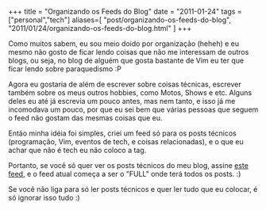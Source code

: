 +++
title = "Organizando os Feeds do Blog"
date = "2011-01-24"
tags = ["personal","tech"]
aliases=[
  "post/organizando-os-feeds-do-blog",
  "2011/01/24/organizando-os-feeds-do-blog.html"
]
+++

Como muitos sabem, eu sou meio doido por organização (heheh) e eu
mesmo não gosto de ficar lendo coisas que não me interessam de outros
blogs, ou seja, no blog de alguém que gosta bastante de Vim eu ter que
ficar lendo sobre paraquedismo :P

Agora eu gostaria de além de escrever sobre coisas técnicas, escrever
também sobre os meus outros hobbies, como Motos, Shows e etc.  Alguns
deles eu até já escrevia um pouco antes, mas nem tanto, e isso já me
incomodava um pouco, por que eu sei bem que várias pessoas que seguem
o feed não gostam das mesmas coisas que eu.

Então minha idéia foi simples, criei um feed só para os posts técnicos
(programação, Vim, eventos de tech, e coisas relacionadas), e o que eu
achar que não é tech eu não coloco a tag.

Portanto, se você só quer ver os posts técnicos do meu blog, assine
[este feed](http://feeds.feedburner.com/PotHixTech ""), e o feed atual
começa a ser o "FULL" onde terá todos os posts. :)

Se você não liga para só ler posts técnicos e quer ler tudo que eu
colocar, é só ignorar isso tudo :)



